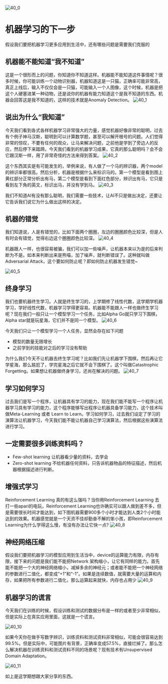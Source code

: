 ![40_0](./res/chapter40_0.png)
# 机器学习的下一步
假设我们要把机器学习更多应用到生活中，还有哪些问题是需要我们克服的
## 机器能不能知道“我不知道”
这是一个很形而上的问题，你知道你不知道这样。机器能不能知道这件事情呢？很多时候，你可能训练一个动物识别器，机器知道这是一只猫，正确率可能非常高，真正上线后，输入不仅仅会是一只猫，可能输入一个人图像，这个时候，机器是把这个人硬塞进某一种动物，还是说你的机器有能力知道这个是我不知道的东西。机器会回答这是我不知道的，这样的技术就是Anomaly Detection。
![40_1](./res/chapter40_1.png)

## 说出为什么“我知道”
今天我们看到各式各样机器学习非常强大的力量，感觉机器好像非常的聪明，过去有个例子神马汉斯，聪明到可以计算数学题，甚至可以解开根号的问题。人们觉得非常的惊叹，不要有任何的观众，让马来解决问题，之前他是学到了旁边人的反应，然后停下来踏蹄。今天我们看到的机器学习成果，它真的那么聪明吗？会不会它跟汉斯一样，用了非常奇怪的方法来得到答案。
![40_2](./res/chapter40_2.png)

这个东西其实是有可能发生的，举例来说，有人做了一个马的辨识器，两个model的辨识率都很高。然后分析，机器是根据什么来标识马的。第一个模型是看到图上黄红部分正常分析出有马，第二个模型是看到下面红色部分，辨识出有马，它只是看到左下角的英文，标识出马，并没有学到马。
![40_3](./res/chapter40_3.png)

我们不知道AI有没有那么聪明，我们需要一些技术，让AI不只是做出决定，还要让它告诉我们说它为什么做出这样的决定。
## 机器的错觉
我们知道说，人是有错觉的，比如下面两个圈圈，左边的圈圈颜色比较深，但是人有时会有错觉，觉得右边这个圈圈颜色比较深。
![40_4](./res/chapter40_4.png)

机器跟人一样，也很容易被骗，我们可以加一些噪声，让机器本来以为是的后来判断为不是。如本来判断出来是熊喵，加了噪声，就判断错误了。这种就叫做 Adversarial Attack，这个要如何防止呢？即如何防止机器发生错觉~

![40_5](./res/chapter40_5.png)

## 终身学习
我们也要机器终生学习。人就是终生学习的，上学期修了线性代数，这学期学机器学习，学好线性代数，机器学习学得更容易。机器能不能跟人一样也做终生学习呢？现在我们一般只让一个模型学习一个任务，比如Alpha Go就只学习下围棋，Alpha star就是玩星海，它们并不是同一个模型。
![40_6](./res/chapter40_6.png)

今天我们只让一个模型学习一个人任务，显然会存在如下问题
- 模型的数量无限增长
- 之前学到的技能对之后的学习没有帮助

为什么我们今天不让机器去终生学习呢？比如我们先让机器学下围棋，然后再让它学星海，那么尴尬了，学完星海之后它就不会下围棋了。这个叫做Catastrophic Forgetting。如果想让机器做终身学习，还尚在解决的问题。
![40_7](./res/chapter40_7.png)

## 学习如何学习
过去我们是写一个程序，让机器具有学习的能力，现在我们能不能写一个程序让机器学习具有学习的能力，这个程序能够写出程序让机器具备学习能力，这个技术叫做Meta-Learning 或者 Learn to Learn。学习如何学习，过去我们设定了学习的演算法让机器学习，今天我们能不能让机器自己学习演算法，然后根据这些演算法进行学习。
## 一定需要很多训练资料吗？
- Few-shot learning
让机器看少量的资料，去学会
- Zero-shot learning
不给机器任何资料，只告诉机器物品的特征描述，然后机器根据描述进行判断。

## 增强式学习
Reinforcement Learning 真的有这么强吗？当你用Reinforcement Learning 去打一些apari的电玩，Reinforcement Learning也许确实可以跟人做到差不多，但是需要很长时间才能达到，如下图机器需要900多个小时才能达到人类2个小时能达到的效果。机器感觉就是一个天资不佳却勤奋不解的笨小孩，即Reinforcement Learning为什么学得这么慢，有没有办法让它快一点?
![40_8](./res/chapter40_8.png)

## 神经网络压缩
假设我们要把机器学习的模型应用到生活当中，device的运算能力有限，内存有限，接下来的问题是我们能不能把Network 架构缩小，让它有同样的能力。首先能不能把一个大的神经网络缩小，减掉多余的神经元；或者能不能把一个神经网络的参数进行二值化，都变成“+1”和“-1”。如果是连续数值，就需要大量的运算和内存，如果把所有参数进行二值化，那么运算起来就快，内存也占用少
![40_9](./res/chapter40_9.png)

## 机器学习的谎言
今天我们在训练的时候，假设训练和测试的数据分布是一样的或者至少非常相似，但是实际上在真实应用里面，这就是一个谎言。

![40_10](./res/chapter40_10.png)

如果今天你在做手写数字辨识，训练资料和测试资料非常相似，可能会很容易达到99.5%。但是实际中，可能图片有背景，正确率变成57.5%，直接烂掉了。那么怎么解决机器在训练资料和测试资料不同的场景呢？现有技术有Unsupervised Domain Adaptation。

![40_11](./res/chapter40_11.png)


如上是这学期想跟大家分享的东西。
